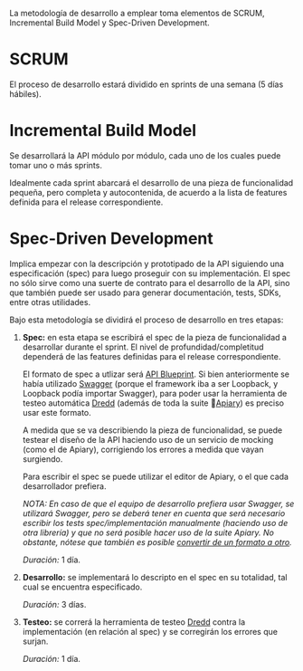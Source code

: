 La metodología de desarrollo a emplear toma elementos de SCRUM, Incremental Build Model y Spec-Driven Development.

# SCRUM

El proceso de desarrollo estará dividido en sprints de una semana (5 días hábiles).

# Incremental Build Model

Se desarrollará la API módulo por módulo, cada uno de los cuales puede tomar uno o más sprints. 

Idealmente cada sprint abarcará el desarrollo de una pieza de funcionalidad pequeña, pero completa y autocontenida, de acuerdo a la lista de features definida para el release correspondiente.

# Spec-Driven Development

Implica empezar con la descripción y prototipado de la API siguiendo una especificación (spec) para luego proseguir con su implementación. El spec no sólo sirve como una suerte de contrato para el desarrollo de la API, sino que también puede ser usado para generar documentación, tests, SDKs, entre otras utilidades.

Bajo esta metodología se dividirá el proceso de desarrollo en tres etapas:

1. **Spec:** en esta etapa se escribirá el spec de la pieza de funcionalidad a desarrollar durante el sprint. El nivel de profundidad/completitud dependerá de las features definidas para el release correspondiente.

    El formato de spec a utlizar será [API Blueprint](https://apiblueprint.org/). Si bien anteriormente se había utilizado [Swagger](http://swagger.io/) (porque el framework iba a ser Loopback, y Loopback podía importar Swagger), para poder usar la herramienta de testeo automática [Dredd](https://github.com/apiaryio/dredd) (además de toda la suite [Apiary](https://apiary.io/)) es preciso usar este formato.

    A medida que se va describiendo la pieza de funcionalidad, se puede testear el diseño de la API haciendo uso de un servicio de mocking (como el de Apiary), corrigiendo los errores a medida que vayan surgiendo.

    Para escribir el spec se puede utilizar el editor de Apiary, o el que cada desarrollador prefiera.

    *NOTA: En caso de que el equipo de desarrollo prefiera usar Swagger, se utilizará Swagger, pero se deberá tener en cuenta que será necesario escribir los tests spec/implementación manualmente (haciendo uso de otra librería) y que no será posible hacer uso de la suite Apiary. No obstante, nótese que también es posible [convertir de un formato a otro](https://apitransformer.com/).*

    *Duración:* 1 día.

2. **Desarrollo:** se implementará lo descripto en el spec en su totalidad, tal cual se encuentra especificado. 

    *Duración:* 3 días.

3. **Testeo:** se correrá la herramienta de testeo [Dredd](https://github.com/apiaryio/dredd) contra la implementación (en relación al spec) y se corregirán los errores que surjan. 

    *Duración:* 1 día.